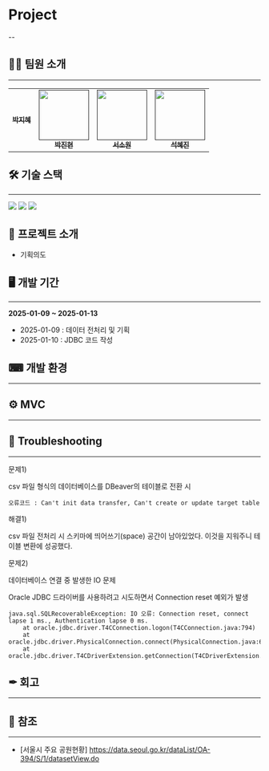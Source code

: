 # Project
--

## 🤸‍♀️ 팀원 소개
---
<table>
  <tbody>
    <tr>
      <td align="center"><a href=""><img src="width="100px;" alt=""/><br /><sub><b> 박지혜<https://github.com/parkjhhh> </b></sub></a><br /></td>
      <td align="center"><a href=""><img src="" width="100px;" alt=""/><br /><sub><b> 박진현<https://github.com/jinhyunpark929> </b></sub></a><br /></td>
      <td align="center"><a href=""><img src="" width="100px;" alt=""/><br /><sub><b> 서소원<https://github.com/PleaseErwin> </b></sub></a><br /></td>
      <td align="center"><a href=""><img src="" width="100px;" alt=""/><br /><sub><b> 석혜진<https://github.com/HyeJinSeok> </b></sub></a><br /></td>
  </tbody>
</table>


## 🛠 기술 스택
---
<img src="https://img.shields.io/badge/java-007396?style=for-the-badge&logo=java&logoColor=white"> <img src="https://img.shields.io/badge/mysql-4479A1?style=for-the-badge&logo=mysql&logoColor=white"> <img src="https://img.shields.io/badge/linux-FCC624?style=for-the-badge&logo=linux&logoColor=black">

## 📢 프로젝트 소개
+ 기획의도

## 🖥 개발 기간
---
**2025-01-09 ~ 2025-01-13**
+ 2025-01-09 : 데이터 전처리 및 기획
+ 2025-01-10 : JDBC 코드 작성

## ⌨ 개발 환경
---

## ⚙ MVC
---

## 🔫 Troubleshooting
---
문제1) 

csv 파일 형식의 데이터베이스를 DBeaver의 테이블로 전환 시 

```
오류코드 : Can't init data transfer, Can't create or update target table
```

해결1)

csv 파일 전처리 시 스키마에 띄어쓰기(space) 공간이 남아있었다. 이것을 지워주니 테이블 변환에 성공했다.


문제2)

데이터베이스 연결 중 발생한 IO 문제

Oracle JDBC 드라이버를 사용하려고 시도하면서 Connection reset 예외가 발생


```
java.sql.SQLRecoverableException: IO 오류: Connection reset, connect lapse 1 ms., Authentication lapse 0 ms.
    at oracle.jdbc.driver.T4CConnection.logon(T4CConnection.java:794)
    at oracle.jdbc.driver.PhysicalConnection.connect(PhysicalConnection.java:688)
    at oracle.jdbc.driver.T4CDriverExtension.getConnection(T4CDriverExtension.java:39)
``` 

 
  

## ✒ 회고
---


## 📑 참조
---
+ [서울시 주요 공원현황] <https://data.seoul.go.kr/dataList/OA-394/S/1/datasetView.do>

